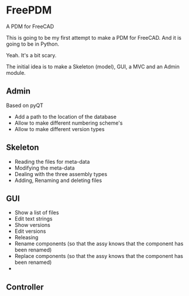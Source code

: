 # FreePDM
A PDM for FreeCAD

This is going to be my first attempt to make a PDM for FreeCAD. And it is going to be in Python.

Yeah. It's a bit scary.

The initial idea is to make a Skeleton (model), GUI, a MVC and an Admin module.

## Admin
Based on pyQT

* Add a path to the location of the database
* Allow to make different numbering scheme's
* Allow to make different version types

## Skeleton
* Reading the files for meta-data
* Modifying the meta-data
* Dealing with the three assembly types
* Adding, Renaming and deleting files

## GUI
* Show a list of files
* Edit text strings
* Show versions
* Edit versions
* Releasing
* Rename components (so that the assy knows that the component has been renamed)
* Replace components (so that the assy knows that the component has been renamed)
*

## Controller
